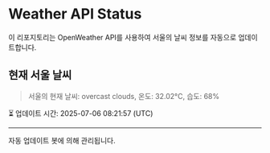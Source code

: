 
# Weather API Status

이 리포지토리는 OpenWeather API를 사용하여 서울의 날씨 정보를 자동으로 업데이트합니다.

## 현재 서울 날씨
> 서울의 현재 날씨: overcast clouds, 온도: 32.02°C, 습도: 68%

⏳ 업데이트 시간: 2025-07-06 08:21:57 (UTC)

---
자동 업데이트 봇에 의해 관리됩니다.
